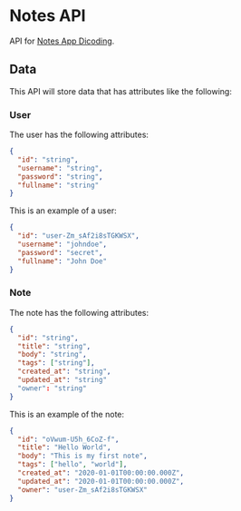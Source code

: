 # Notes API

API for [Notes App Dicoding](http://notesapp-v2.dicodingacademy.com).

## Data

This API will store data that has attributes like the following:

### User

The user has the following attributes:

```json
{
  "id": "string",
  "username": "string",
  "password": "string",
  "fullname": "string"
}
```

This is an example of a user:

```json
{
  "id": "user-Zm_sAf2i8sTGKWSX",
  "username": "johndoe",
  "password": "secret",
  "fullname": "John Doe"
}
```

### Note

The note has the following attributes:

```json
{
  "id": "string",
  "title": "string",
  "body": "string",
  "tags": ["string"],
  "created_at": "string",
  "updated_at": "string"
  "owner": "string"
}
```

This is an example of the note:

```json
{
  "id": "oVwum-U5h_6CoZ-f",
  "title": "Hello World",
  "body": "This is my first note",
  "tags": ["hello", "world"],
  "created_at": "2020-01-01T00:00:00.000Z",
  "updated_at": "2020-01-01T00:00:00.000Z",
  "owner": "user-Zm_sAf2i8sTGKWSX"
}
```
